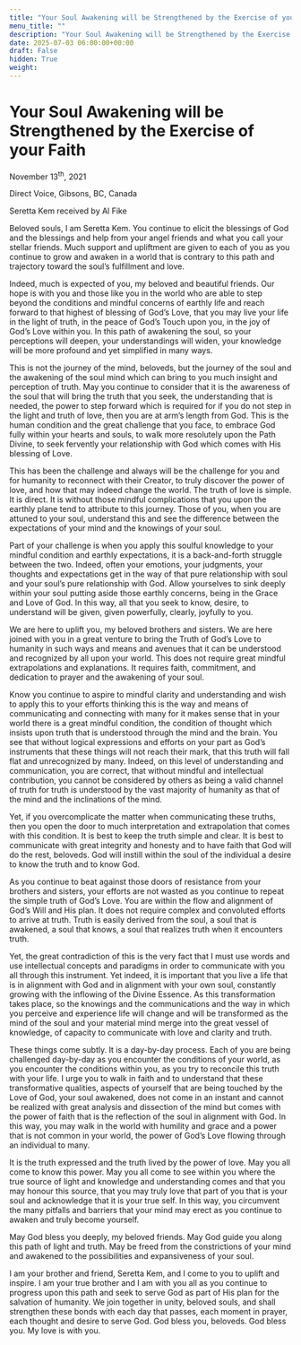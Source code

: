 ```yaml
---
title: "Your Soul Awakening will be Strengthened by the Exercise of your Faith"
menu_title: ""
description: "Your Soul Awakening will be Strengthened by the Exercise of your Faith"
date: 2025-07-03 06:00:00+00:00
draft: False
hidden: True
weight:
---
```

# Your Soul Awakening will be Strengthened by the Exercise of your Faith

November 13<sup>th</sup>, 2021

Direct Voice, Gibsons, BC, Canada

Seretta Kem received by Al Fike

Beloved souls, I am Seretta Kem. You continue to elicit the blessings of God and the blessings and help from your angel friends and what you call your stellar friends. Much support and upliftment are given to each of you as you continue to grow and awaken in a world that is contrary to this path and trajectory toward the soul’s fulfillment and love.

Indeed, much is expected of you, my beloved and beautiful friends. Our hope is with you and those like you in the world who are able to step beyond the conditions and mindful concerns of earthly life and reach forward to that highest of blessing of God’s Love, that you may live your life in the light of truth, in the peace of God’s Touch upon you, in the joy of God’s Love within you. In this path of awakening the soul, so your perceptions will deepen, your understandings will widen, your knowledge will be more profound and yet simplified in many ways.

This is not the journey of the mind, beloveds, but the journey of the soul and the awakening of the soul mind which can bring to you much insight and perception of truth. May you continue to consider that it is the awareness of the soul that will bring the truth that you seek, the understanding that is needed, the power to step forward which is required for if you do not step in the light and truth of love, then you are at arm’s length from God. This is the human condition and the great challenge that you face, to embrace God fully within your hearts and souls, to walk more resolutely upon the Path Divine, to seek fervently your relationship with God which comes with His blessing of Love.

This has been the challenge and always will be the challenge for you and for humanity to reconnect with their Creator, to truly discover the power of love, and how that may indeed change the world. The truth of love is simple. It is direct. It is without those mindful complications that you upon the earthly plane tend to attribute to this journey. Those of you, when you are attuned to your soul, understand this and see the difference between the expectations of your mind and the knowings of your soul.

Part of your challenge is when you apply this soulful knowledge to your mindful condition and earthly expectations, it is a back-and-forth struggle between the two. Indeed, often your emotions, your judgments, your thoughts and expectations get in the way of that pure relationship with soul and your soul’s pure relationship with God. Allow yourselves to sink deeply within your soul putting aside those earthly concerns, being in the Grace and Love of God. In this way, all that you seek to know, desire, to understand will be given, given powerfully, clearly, joyfully to you.

We are here to uplift you, my beloved brothers and sisters. We are here joined with you in a great venture to bring the Truth of God’s Love to humanity in such ways and means and avenues that it can be understood and recognized by all upon your world. This does not require great mindful extrapolations and explanations. It requires faith, commitment, and dedication to prayer and the awakening of your soul.

Know you continue to aspire to mindful clarity and understanding and wish to apply this to your efforts thinking this is the way and means of communicating and connecting with many for it makes sense that in your world there is a great mindful condition, the condition of thought which insists upon truth that is understood through the mind and the brain. You see that without logical expressions and efforts on your part as God’s instruments that these things will not reach their mark, that this truth will fall flat and unrecognized by many. Indeed, on this level of understanding and communication, you are correct, that without mindful and intellectual contribution, you cannot be considered by others as being a valid channel of truth for truth is understood by the vast majority of humanity as that of the mind and the inclinations of the mind.

Yet, if you overcomplicate the matter when communicating these truths, then you open the door to much interpretation and extrapolation that comes with this condition. It is best to keep the truth simple and clear. It is best to communicate with great integrity and honesty and to have faith that God will do the rest, beloveds. God will instill within the soul of the individual a desire to know the truth and to know God.

As you continue to beat against those doors of resistance from your brothers and sisters, your efforts are not wasted as you continue to repeat the simple truth of God’s Love. You are within the flow and alignment of God’s Will and His plan. It does not require complex and convoluted efforts to arrive at truth. Truth is easily derived from the soul, a soul that is awakened, a soul that knows, a soul that realizes truth when it encounters truth.

Yet, the great contradiction of this is the very fact that I must use words and use intellectual concepts and paradigms in order to communicate with you all through this instrument. Yet indeed, it is important that you live a life that is in alignment with God and in alignment with your own soul, constantly growing with the inflowing of the Divine Essence. As this transformation takes place, so the knowings and the communications and the way in which you perceive and experience life will change and will be transformed as the mind of the soul and your material mind merge into the great vessel of knowledge, of capacity to communicate with love and clarity and truth.

These things come subtly. It is a day-by-day process. Each of you are being challenged day-by-day as you encounter the conditions of your world, as you encounter the conditions within you, as you try to reconcile this truth with your life. I urge you to walk in faith and to understand that these transformative qualities, aspects of yourself that are being touched by the Love of God, your soul awakened, does not come in an instant and cannot be realized with great analysis and dissection of the mind but comes with the power of faith that is the reflection of the soul in alignment with God. In this way, you may walk in the world with humility and grace and a power that is not common in your world, the power of God’s Love flowing through an individual to many.

It is the truth expressed and the truth lived by the power of love. May you all come to know this power. May you all come to see within you where the true source of light and knowledge and understanding comes and that you may honour this source, that you may truly love that part of you that is your soul and acknowledge that it is your true self. In this way, you circumvent the many pitfalls and barriers that your mind may erect as you continue to awaken and truly become yourself.

May God bless you deeply, my beloved friends. May God guide you along this path of light and truth. May be freed from the constrictions of your mind and awakened to the possibilities and expansiveness of your soul.

I am your brother and friend, Seretta Kem, and I come to you to uplift and inspire. I am your true brother and I am with you all as you continue to progress upon this path and seek to serve God as part of His plan for the salvation of humanity. We join together in unity, beloved souls, and shall strengthen these bonds with each day that passes, each moment in prayer, each thought and desire to serve God. God bless you, beloveds. God bless you. My love is with you.
